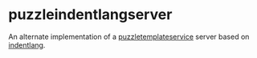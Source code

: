 # puzzleindentlangserver

An alternate implementation of a [puzzletemplateservice](https://github.com/dvaumoron/puzzletemplateservice) server based on [indentlang](https://github.com/dvaumoron/indentlang).
